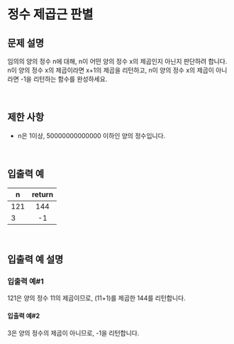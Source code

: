# 정수 제곱근 판별

## 문제 설명

임의의 양의 정수 n에 대해, n이 어떤 양의 정수 x의 제곱인지 아닌지 판단하려 합니다.
n이 양의 정수 x의 제곱이라면 x+1의 제곱을 리턴하고, n이 양의 정수 x의 제곱이 아니라면 -1을 리턴하는 함수를 완성하세요.

<br>

## 제한 사항

- n은 1이상, 50000000000000 이하인 양의 정수입니다.

<br>

## 입출력 예

| n    | return |
| ---- | :----: |
| 121  |  144   |
| 3    |   -1   |

<br>

## 입출력 예 설명

### **입출력 예#1**

121은 양의 정수 11의 제곱이므로, (11+1)를 제곱한 144를 리턴합니다.

#### **입출력 예#2**

3은 양의 정수의 제곱이 아니므로, -1을 리턴합니다.